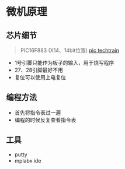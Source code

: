 # 微机原理

## 芯片细节

> PIC16F883 (X14、14bit位宽)
> [pic techtrain](http://techtrain.microchip.com/x14/)

* 1号引脚只能作为板子的输入，用于烧写程序
* 27、28引脚最好不用
* 复位可以使用上电复位

## 编程方法

* 首先将指令表过一遍
* 编程的时候反复查看指令表

## 工具

* putty
* mplabx ide